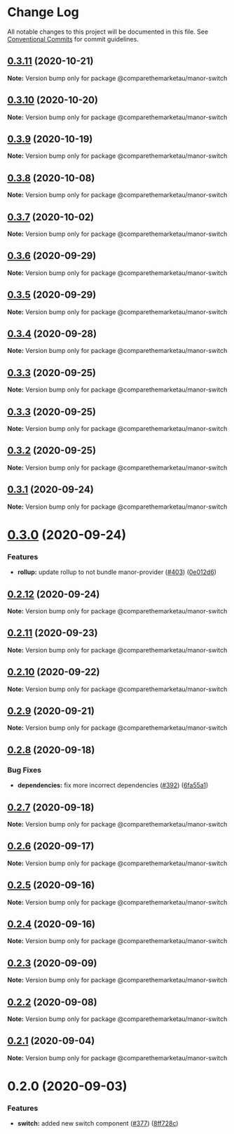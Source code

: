 # Change Log

All notable changes to this project will be documented in this file.
See [Conventional Commits](https://conventionalcommits.org) for commit guidelines.

## [0.3.11](https://github.com/comparethemarketau/manor-react/compare/@comparethemarketau/manor-switch@0.3.10...@comparethemarketau/manor-switch@0.3.11) (2020-10-21)

**Note:** Version bump only for package @comparethemarketau/manor-switch





## [0.3.10](https://github.com/comparethemarketau/manor-react/compare/@comparethemarketau/manor-switch@0.3.9...@comparethemarketau/manor-switch@0.3.10) (2020-10-20)

**Note:** Version bump only for package @comparethemarketau/manor-switch





## [0.3.9](https://github.com/comparethemarketau/manor-react/compare/@comparethemarketau/manor-switch@0.3.8...@comparethemarketau/manor-switch@0.3.9) (2020-10-19)

**Note:** Version bump only for package @comparethemarketau/manor-switch





## [0.3.8](https://github.com/comparethemarketau/manor-react/compare/@comparethemarketau/manor-switch@0.3.7...@comparethemarketau/manor-switch@0.3.8) (2020-10-08)

**Note:** Version bump only for package @comparethemarketau/manor-switch





## [0.3.7](https://github.com/comparethemarketau/manor-react/compare/@comparethemarketau/manor-switch@0.3.6...@comparethemarketau/manor-switch@0.3.7) (2020-10-02)

**Note:** Version bump only for package @comparethemarketau/manor-switch





## [0.3.6](https://github.com/comparethemarketau/manor-react/compare/@comparethemarketau/manor-switch@0.3.5...@comparethemarketau/manor-switch@0.3.6) (2020-09-29)

**Note:** Version bump only for package @comparethemarketau/manor-switch





## [0.3.5](https://github.com/comparethemarketau/manor-react/compare/@comparethemarketau/manor-switch@0.3.4...@comparethemarketau/manor-switch@0.3.5) (2020-09-29)

**Note:** Version bump only for package @comparethemarketau/manor-switch





## [0.3.4](https://github.com/comparethemarketau/manor-react/compare/@comparethemarketau/manor-switch@0.3.3...@comparethemarketau/manor-switch@0.3.4) (2020-09-28)

**Note:** Version bump only for package @comparethemarketau/manor-switch





## [0.3.3](https://github.com/comparethemarketau/manor-react/compare/@comparethemarketau/manor-switch@0.3.2...@comparethemarketau/manor-switch@0.3.3) (2020-09-25)

**Note:** Version bump only for package @comparethemarketau/manor-switch





## [0.3.3](https://github.com/comparethemarketau/manor-react/compare/@comparethemarketau/manor-switch@0.3.2...@comparethemarketau/manor-switch@0.3.3) (2020-09-25)

**Note:** Version bump only for package @comparethemarketau/manor-switch





## [0.3.2](https://github.com/comparethemarketau/manor-react/compare/@comparethemarketau/manor-switch@0.3.1...@comparethemarketau/manor-switch@0.3.2) (2020-09-25)

**Note:** Version bump only for package @comparethemarketau/manor-switch





## [0.3.1](https://github.com/comparethemarketau/manor-react/compare/@comparethemarketau/manor-switch@0.3.0...@comparethemarketau/manor-switch@0.3.1) (2020-09-24)

**Note:** Version bump only for package @comparethemarketau/manor-switch





# [0.3.0](https://github.com/comparethemarketau/manor-react/compare/@comparethemarketau/manor-switch@0.2.12...@comparethemarketau/manor-switch@0.3.0) (2020-09-24)


### Features

* **rollup:** update rollup to not bundle manor-provider ([#403](https://github.com/comparethemarketau/manor-react/issues/403)) ([0e012d6](https://github.com/comparethemarketau/manor-react/commit/0e012d6fbadcf0ec99857c22e148cacd6265b60a))





## [0.2.12](https://github.com/comparethemarketau/manor-react/compare/@comparethemarketau/manor-switch@0.2.11...@comparethemarketau/manor-switch@0.2.12) (2020-09-24)

**Note:** Version bump only for package @comparethemarketau/manor-switch





## [0.2.11](https://github.com/comparethemarketau/manor-react/compare/@comparethemarketau/manor-switch@0.2.10...@comparethemarketau/manor-switch@0.2.11) (2020-09-23)

**Note:** Version bump only for package @comparethemarketau/manor-switch





## [0.2.10](https://github.com/comparethemarketau/manor-react/compare/@comparethemarketau/manor-switch@0.2.9...@comparethemarketau/manor-switch@0.2.10) (2020-09-22)

**Note:** Version bump only for package @comparethemarketau/manor-switch





## [0.2.9](https://github.com/comparethemarketau/manor-react/compare/@comparethemarketau/manor-switch@0.2.8...@comparethemarketau/manor-switch@0.2.9) (2020-09-21)

**Note:** Version bump only for package @comparethemarketau/manor-switch





## [0.2.8](https://github.com/comparethemarketau/manor-react/compare/@comparethemarketau/manor-switch@0.2.7...@comparethemarketau/manor-switch@0.2.8) (2020-09-18)


### Bug Fixes

* **dependencies:** fix more incorrect dependencies ([#392](https://github.com/comparethemarketau/manor-react/issues/392)) ([6fa55a1](https://github.com/comparethemarketau/manor-react/commit/6fa55a11ba89125ccfe61385d9776e4185bff6f3))





## [0.2.7](https://github.com/comparethemarketau/manor-react/compare/@comparethemarketau/manor-switch@0.2.6...@comparethemarketau/manor-switch@0.2.7) (2020-09-18)

**Note:** Version bump only for package @comparethemarketau/manor-switch





## [0.2.6](https://github.com/comparethemarketau/manor-react/compare/@comparethemarketau/manor-switch@0.2.5...@comparethemarketau/manor-switch@0.2.6) (2020-09-17)

**Note:** Version bump only for package @comparethemarketau/manor-switch





## [0.2.5](https://github.com/comparethemarketau/manor-react/compare/@comparethemarketau/manor-switch@0.2.4...@comparethemarketau/manor-switch@0.2.5) (2020-09-16)

**Note:** Version bump only for package @comparethemarketau/manor-switch





## [0.2.4](https://github.com/comparethemarketau/manor-react/compare/@comparethemarketau/manor-switch@0.2.3...@comparethemarketau/manor-switch@0.2.4) (2020-09-16)

**Note:** Version bump only for package @comparethemarketau/manor-switch





## [0.2.3](https://github.com/comparethemarketau/manor-react/compare/@comparethemarketau/manor-switch@0.2.2...@comparethemarketau/manor-switch@0.2.3) (2020-09-09)

**Note:** Version bump only for package @comparethemarketau/manor-switch





## [0.2.2](https://github.com/comparethemarketau/manor-react/compare/@comparethemarketau/manor-switch@0.2.1...@comparethemarketau/manor-switch@0.2.2) (2020-09-08)

**Note:** Version bump only for package @comparethemarketau/manor-switch





## [0.2.1](https://github.com/comparethemarketau/manor-react/compare/@comparethemarketau/manor-switch@0.2.0...@comparethemarketau/manor-switch@0.2.1) (2020-09-04)

**Note:** Version bump only for package @comparethemarketau/manor-switch





# 0.2.0 (2020-09-03)


### Features

* **switch:** added new switch component ([#377](https://github.com/comparethemarketau/manor-react/issues/377)) ([8ff728c](https://github.com/comparethemarketau/manor-react/commit/8ff728c26058454d0367d5dd84ab0a65436cc62b))
